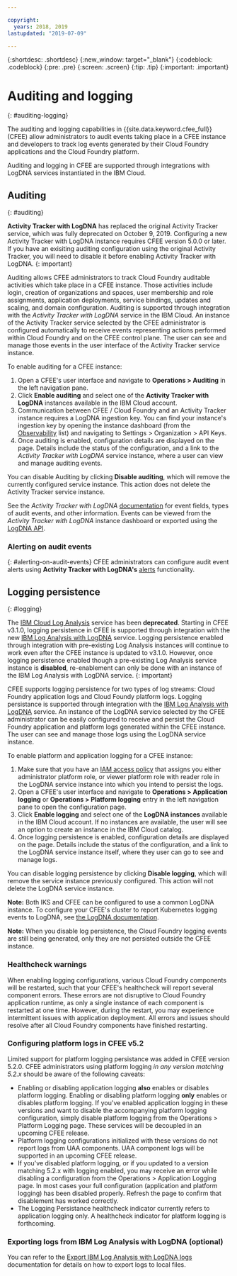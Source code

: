 ```yaml
---

copyright:
  years: 2018, 2019
lastupdated: "2019-07-09"

---
```


{:shortdesc: .shortdesc}
{:new_window: target="_blank"}
{:codeblock: .codeblock}
{:pre: .pre}
{:screen: .screen}
{:tip: .tip}
{:important: .important}    

# Auditing and logging
{: #auditing-logging}

The auditing and logging capabilities in {{site.data.keyword.cfee_full}} (CFEE) allow administrators to audit events taking place in a CFEE instance and developers to track log events generated by their Cloud Foundry applications and the Cloud Foundry platform.

Auditing and logging in CFEE are supported through integrations with LogDNA services instantiated in the IBM Cloud.

## Auditing
{: #auditing}

**Activity Tracker with LogDNA** has replaced the original Activity Tracker service, which was fully deprecated on October 9, 2019. Configuring a new Activity Tracker with LogDNA instance requires CFEE version 5.0.0 or later. If you have an exisiting auditing configuration using the original Activity Tracker, you will need to disable it before enabling Activity Tracker with LogDNA.
{: important}

Auditing allows CFEE administrators to track Cloud Foundry auditable activities which take place in a CFEE instance. Those activities include login, creation of organizations and spaces, user membership and role assignments, application deployments, service bindings, updates and scaling, and domain configuration. Auditing is supported through integration with the *Activity Tracker with LogDNA* service in the IBM Cloud. An instance of the Activity Tracker service selected by the CFEE administrator is configured automatically to receive events representing actions performed within Cloud Foundry and on the CFEE control plane.  The user can see and manage those events in the user interface of the Activity Tracker service instance.

To enable auditing for a CFEE instance:

1. Open a CFEE's user interface and navigate to **Operations > Auditing** in the left navigation pane.
2. Click **Enable auditing** and select one of the **Activity Tracker with LogDNA** instances available in the IBM Cloud account.
3. Communication between CFEE / Cloud Foundry and an Activity Tracker instance requires a LogDNA ingestion key. You can find your instance's ingestion key by opening the instance dashboard (from the [Observability](/observe/activitytracker) list) and navigating to Settings > Organization > API Keys.
4. Once auditing is enabled, configuration details are displayed on the page. Details include the status of the configuration, and a link to the *Activity Tracker with LogDNA* service instance, where a user can view and manage auditing events.

You can disable Auditing by clicking **Disable auditing**, which will remove the currently configured service instance. This action does not delete the Activity Tracker service instance.

See the *Activity Tracker with LogDNA* [documentation](/docs/services/Activity-Tracker-with-LogDNA) for event fields, types of audit events, and other information. Events can be viewed from the *Activity Tracker with LogDNA* instance dashboard or exported using the [LogDNA API](https://docs.logdna.com/reference#v1export-1).

### Alerting on audit events
{: #alerting-on-audit-events}
CFEE administrators can configure audit event alerts using **Activity Tracker with LogDNA's** [alerts](/docs/services/Activity-Tracker-with-LogDNA?topic=logdnaat-alerts) functionality.

## Logging persistence
{: #logging}

The [IBM Cloud Log Analysis](https://www.ibm.com/blogs/cloud-archive/2019/03/deprecating-ibm-cloud-log-analysis/) service has been **deprecated**. Starting in CFEE v3.1.0, logging persistence in CFEE is supported through integration with the new [IBM Log Analysis with LogDNA](/docs/services/Log-Analysis-with-LogDNA) service. Logging persistence enabled through integration with pre-existing Log Analysis instances will continue to work even after the CFEE instance is updated to v3.1.0.  However, once logging persistence enabled though a pre-existing Log Analysis service instance is **disabled**, re-enablement can only be done with an instance of the IBM Log Analysis with LogDNA service.
{: important}

CFEE supports logging persistence for two types of log streams: Cloud Foundry application logs and Cloud Foundy platform logs. Logging persistance is supported through integration with the [IBM Log Analysis with LogDNA](/docs/services/Log-Analysis-with-LogDNA) service. An instance of the LogDNA service selected by the CFEE administrator can be easily configured to receive and persist the Cloud Foundry application and platform logs generated within the CFEE instance. The user can see and manage those logs using the LogDNA service instance.

To enable platform and application logging for a CFEE instance:

1. Make sure that you have an [IAM access policy](https://cloud.ibm.com/iam/#/users) that assigns you either administrator platform role, or viewer platform role with reader role in the LogDNA service instance into which you intend to persist the logs.
2. Open a CFEE's user interface and navigate to **Operations > Application logging** or **Operations > Platform logging** entry in the left navigation pane to open the configuration page.
3. Click **Enable logging** and select one of the **LogDNA instances** available in the IBM Cloud account.  If no instances are available, the user will see an option to create an instance in the IBM Cloud catalog.
4. Once logging persistence is enabled, configuration details are displayed on the page. Details include the status of the configuration, and a link to the LogDNA service instance itself, where they user can go to see and manage logs.

You can disable logging persistence by clicking **Disable logging**, which will remove the service instance previously configured. This action will not delete the LogDNA service instance.

**Note:** Both IKS and CFEE can be configured to use a common LogDNA instance. To configure your CFEE's cluster to report Kubernetes logging events to LogDNA, see <a href="/docs/services/Log-Analysis-with-LogDNA?topic=LogDNA-kube">the LogDNA documentation</a>.

**Note:** When you disable log persistence, the Cloud Foundry logging events are still being generated, only they are not persisted outside the CFEE instance.

### Healthcheck warnings
When enabling logging configurations, various Cloud Foundry components will be restarted, such that your CFEE's healthcheck will report several component errors. These errors are not disruptive to Cloud Foundry application runtime, as only a single instance of each component is restarted at one time. However, during the restart, you may experience intermittent issues with application deployment. All errors and issues should resolve after all Cloud Foundry components have finished restarting.

### Configuring platform logs in CFEE v5.2
Limited support for platform logging persistance was added in CFEE version 5.2.0. CFEE administrators using platform logging _in any version matching 5.2.x_ should be aware of the following caveats: 
- Enabling or disabling application logging **also** enables or disables platform logging. Enabling or disabling platform logging **only** enables or disables platform logging. If you've enabled application logging in these versions and want to disable the accompanying platform logging configuration, simply disable platform logging from the Operations > Platform Logging page. These services will be decoupled in an upcoming CFEE release.
- Platform logging configurations initialized with these versions do not report logs from UAA components. UAA component logs will be supported in an upcoming CFEE release.
- If you've disabled platform logging, or if you updated to a version matching 5.2.x with logging enabled, you may receive an error while disabling a configuration from the Operations > Application Logging page. In most cases your full configuration (application and platform logging) has been disabled properly. Refresh the page to confirm that disablement has worked correctly.
- The Logging Persistance healthcheck indicator currently refers to application logging only. A healthcheck indicator for platform logging is forthcoming.

### Exporting logs from IBM Log Analysis with LogDNA (optional)

You can refer to the [Export IBM Log Analysis with LogDNA logs](/docs/services/Log-Analysis-with-LogDNA?topic=LogDNA-export) documentation for details on how to export logs to local files.


